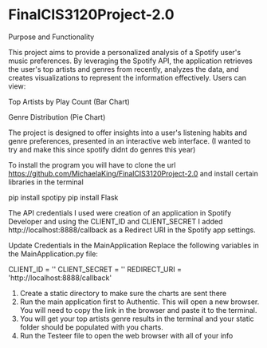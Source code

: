 # FinalCIS3120Project-2.0
Purpose and Functionality

This project aims to provide a personalized analysis of a Spotify user's music preferences. By leveraging the Spotify API, the application retrieves the user's top artists and genres from recently, analyzes the data, and creates visualizations to represent the information effectively. Users can view:

Top Artists by Play Count (Bar Chart)

Genre Distribution (Pie Chart)

The project is designed to offer insights into a user's listening habits and genre preferences, presented in an interactive web interface. (I wanted to try and make this since spotify didnt do genres this year)

To install the program you will have to clone the url https://github.com/MichaelaKing/FinalCIS3120Project-2.0 and install certain libraries in the terminal

pip install spotipy
pip install Flask


The API credentials I used were creation of an application in Spotify Developer and using the CLIENT_ID and CLIENT_SECRET
I added http://localhost:8888/callback as a Redirect URI in the Spotify app settings.

Update Credentials in the MainApplication
Replace the following variables in the MainApplication.py file:

CLIENT_ID = ''
CLIENT_SECRET = ''
REDIRECT_URI = 'http://localhost:8888/callback'

1. Create a static directory to make sure the charts are sent there
2. Run the main application first to Authentic. This will open a new browser. You will need to copy the link in the browser and paste it to the terminal. 
3. You will get your top artists genre results in the terminal and your static folder should be populated with you charts. 
4. Run the Testeer file to open the web browser with all of your info
